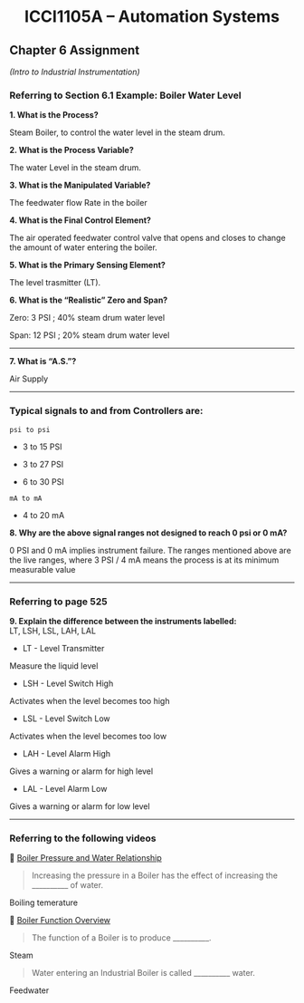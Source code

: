 # <p align="center"> ICCI1105A – Automation Systems</p>
## Chapter 6 Assignment  
*(Intro to Industrial Instrumentation)*

### Referring to Section 6.1 Example: Boiler Water Level

**1. What is the Process?**

Steam Boiler, to control the water level in the steam drum.

**2. What is the Process Variable?**

The water Level in the steam drum.

**3. What is the Manipulated Variable?**

The feedwater flow Rate in the boiler

**4. What is the Final Control Element?**

The air operated feedwater control valve that opens and closes to change the amount of water entering the boiler.

**5. What is the Primary Sensing Element?**

The level trasmitter (LT).

**6. What is the “Realistic” Zero and Span?**

Zero: 3 PSI ; 40% steam drum water level

Span: 12 PSI ; 20% steam drum water level

---

**7. What is “A.S.”?**

Air Supply

---

### Typical signals to and from Controllers are:  

`psi to psi`

* 3 to 15 PSI

* 3 to 27 PSI

* 6 to 30 PSI

`mA to mA`

* 4 to 20 mA

**8. Why are the above signal ranges not designed to reach 0 psi or 0 mA?**

0 PSI and 0 mA implies instrument failure. The ranges mentioned above are the live ranges, where 3 PSI / 4 mA means the process is at its minimum measurable value

---

### Referring to page 525

**9. Explain the difference between the instruments labelled:**  
LT, LSH, LSL, LAH, LAL

* LT - Level Transmitter

Measure the liquid level

* LSH - Level Switch High

Activates when the level becomes too high

* LSL - Level Switch Low

Activates when the level becomes too low

* LAH - Level Alarm High

Gives a warning or alarm for high level

* LAL - Level Alarm Low

Gives a warning or alarm for low level

---

### Referring to the following videos

🔗 [Boiler Pressure and Water Relationship](https://www.youtube.com/watch?v=E23PNQd38uU)  
> Increasing the pressure in a Boiler has the effect of increasing the __________ of water.

Boiling temerature

🔗 [Boiler Function Overview](https://www.youtube.com/watch?v=Tea6e7AmZFs)  
> The function of a Boiler is to produce __________.  

Steam

> Water entering an Industrial Boiler is called __________ water.

Feedwater
